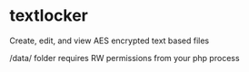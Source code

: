 # textlocker
Create, edit, and view AES encrypted text based files

/data/ folder requires RW permissions from your php process


